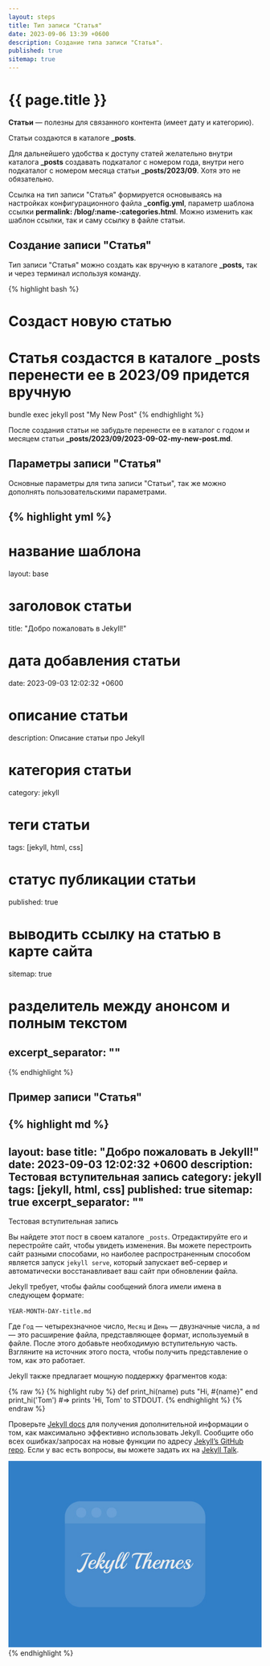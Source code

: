 ```yaml
---
layout: steps
title: Тип записи "Статья"
date: 2023-09-06 13:39 +0600
description: Создание типа записи "Статья".
published: true
sitemap: true
---
```


# {{ page.title }}

**Статьи** — полезны для связанного контента (имеет дату и категорию).

Статьи создаются в каталоге **_posts**.

Для дальнейшего удобства к доступу статей желательно внутри каталога **_posts** создавать подкаталог с номером года, внутри него подкаталог с номером месяца статьи **_posts/2023/09**. Хотя это не обязательно.

Ссылка на тип записи "Статья" формируется основываясь на настройках конфигурационного файла **_config.yml**, параметр шаблона ссылки **permalink: /blog/:name-:categories.html**. Можно изменить как шаблон ссылки, так и саму ссылку в файле статьи.

## Создание записи "Статья"

Тип записи "Статья" можно создать как вручную в каталоге **_posts,** так и через терминал используя команду.

{% highlight bash %}
# Создаст новую статью
# Статья создастся в каталоге _posts перенести ее в 2023/09 придется вручную
bundle exec jekyll post "My New Post"
{% endhighlight %}

После создания статьи не забудьте перенести ее в каталог с годом и месяцем статьи **_posts/2023/09/2023-09-02-my-new-post.md**.

## Параметры записи "Статья"

Основные параметры для типа записи "Статьи", так же можно дополнять пользовательскими параметрами.

{% highlight yml %}
---
# название шаблона
layout: base

# заголовок статьи
title:  "Добро пожаловать в Jekyll!"

# дата добавления статьи
date:   2023-09-03 12:02:32 +0600

# описание статьи
description: Описание статьи про Jekyll

# категория статьи
category: jekyll

# теги статьи
tags: [jekyll, html, css]

# статус публикации статьи
published: true

# выводить ссылку на статью в карте сайта
sitemap: true

# разделитель между анонсом и полным текстом
excerpt_separator: "<!--more-->"
---
{% endhighlight %}

## Пример записи "Статья"

{% highlight md %}
---
layout: base
title:  "Добро пожаловать в Jekyll!"
date:   2023-09-03 12:02:32 +0600
description: Тестовая вступительная запись
category: jekyll
tags: [jekyll, html, css]
published: true
sitemap: true
excerpt_separator: "<!--more-->"
---

Тестовая вступительная запись

<!--more-->

Вы найдете этот пост в своем каталоге `_posts`. Отредактируйте его и перестройте сайт, чтобы увидеть изменения. Вы можете перестроить сайт разными способами, но наиболее распространенным способом является запуск `jekyll serve`, который запускает веб-сервер и автоматически восстанавливает ваш сайт при обновлении файла.

Jekyll требует, чтобы файлы сообщений блога имели имена в следующем формате:

`YEAR-MONTH-DAY-title.md`

Где `Год` — четырехзначное число, `Месяц` и `День` — двузначные числа, а `md` — это расширение файла, представляющее формат, используемый в файле. После этого добавьте необходимую вступительную часть. Взгляните на источник этого поста, чтобы получить представление о том, как это работает.

Jekyll также предлагает мощную поддержку фрагментов кода:

{% raw %}
{% highlight ruby %}
def print_hi(name)
puts "Hi, #{name}"
end
print_hi('Tom')
#=> prints 'Hi, Tom' to STDOUT.
{% endhighlight %}
{% endraw %}

Проверьте [Jekyll docs][jekyll-docs] для получения дополнительной информации о том, как максимально эффективно использовать Jekyll. Сообщите обо всех ошибках/запросах на новые функции по адресу [Jekyll’s GitHub repo][jekyll-gh]. Если у вас есть вопросы, вы можете задать их на [Jekyll Talk][jekyll-talk].

[jekyll-docs]: https://jekyllrb.com/docs/home
[jekyll-gh]:   https://github.com/jekyll/jekyll
[jekyll-talk]: https://talk.jekyllrb.com/

<picture>
  <source srcset="/images/thumbnail/2023/09/welcome-to-jekyll/cover.webp" type="image/webp">
  <img src="/images/thumbnail/2023/09/welcome-to-jekyll/cover.jpg" alt="">
</picture>
{% endhighlight %}
